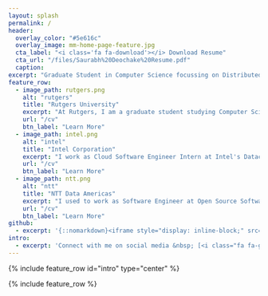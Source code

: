 ```yaml
---
layout: splash
permalink: /
header:
  overlay_color: "#5e616c"
  overlay_image: mm-home-page-feature.jpg
  cta_label: "<i class='fa fa-download'></i> Download Resume"
  cta_url: "/files/Saurabh%20Deochake%20Resume.pdf"
  caption:
excerpt: "Graduate Student in Computer Science focussing on Distributed Systems, Cloud Enthusiast, I write software. When I am not working, I love watching football."        
feature_row:
  - image_path: rutgers.png
    alt: "rutgers"
    title: "Rutgers University"
    excerpt: "At Rutgers, I am a graduate student studying Computer Science with specialization in Distributed System/Cloud Computing. I also teach an undergraduate course at the department."
    url: "/cv"
    btn_label: "Learn More"
  - image_path: intel.png
    alt: "intel"
    title: "Intel Corporation"
    excerpt: "I work as Cloud Software Engineer Intern at Intel's Datacenter Group. My work has been mainly in the fields of cloud compute and cloud storage area using Docker managed by orchestrators like Kubernetes "
    url: "/cv"
    btn_label: "Learn More"
  - image_path: ntt.png
    alt: "ntt"
    title: "NTT Data Americas"
    excerpt: "I used to work as Software Engineer at Open Source Software R&D Center of Japanese tech giant NTT Data Americas. My work mainly involved R&D in cloud compute and virtualization."
    url: "/cv"
    btn_label: "Learn More"
github:
  - excerpt: '{::nomarkdown}<iframe style="display: inline-block;" src="https://ghbtns.com/github-btn.html?user=mmistakes&repo=minimal-mistakes&type=star&count=true&size=large" frameborder="0" scrolling="0" width="160px" height="30px"></iframe> <iframe style="display: inline-block;" src="https://ghbtns.com/github-btn.html?user=mmistakes&repo=minimal-mistakes&type=fork&count=true&size=large" frameborder="0" scrolling="0" width="158px" height="30px"></iframe>{:/nomarkdown}'
intro:
  - excerpt: 'Connect with me on social media &nbsp; [<i class="fa fa-github"></i>GitHub](https://github.com/saurabh-deochake){: .btn .btn--github} [<i class="fa fa-linkedin"></i> LinkedIn](https://linkedin.com/in/saurabhdeochake){: .btn .btn--linkedin} [<i class="fa fa-twitter"></i>Twitter](https://twitter.com/saurabhd04){: .btn .btn--twitter}'
---
```


{% include feature_row id="intro" type="center" %}

{% include feature_row %}
